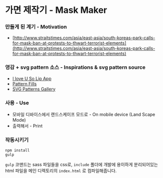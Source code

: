 # 가면 제작기 - Mask Maker

### 만들게 된 계기 - Motivation

- [http://www.straitstimes.com/asia/east-asia/south-koreas-park-calls-for-mask-ban-at-protests-to-thwart-terrorist-elements](http://www.straitstimes.com/asia/east-asia/south-koreas-park-calls-for-mask-ban-at-protests-to-thwart-terrorist-elements)

### 영감 + svg pattern 소스 - Inspirations & svg pattern source

- [I love U So Lip App](https://www.youtube.com/watch?v=NazVKnD-_sQ)
- [Pattern Fills](http://iros.github.io/patternfills/)
- [SVG Patterns Gallery](http://philbit.com/svgpatterns/)


### 사용 - Use

- 모바일 디바이스에서 랜드스케이프 모드로 - On mobile device (Land Scape Mode)
- 출력해서 - Print

### 작동시키기

```
npm install
gulp
```

`gulp` 코맨드는 sass 파일들을 css로, `include` 폴더에 개발에 용이하게 분리되어있는 html 파일을 메인 디렉토리의 `index.html` 로 컴파일해줍니다. 